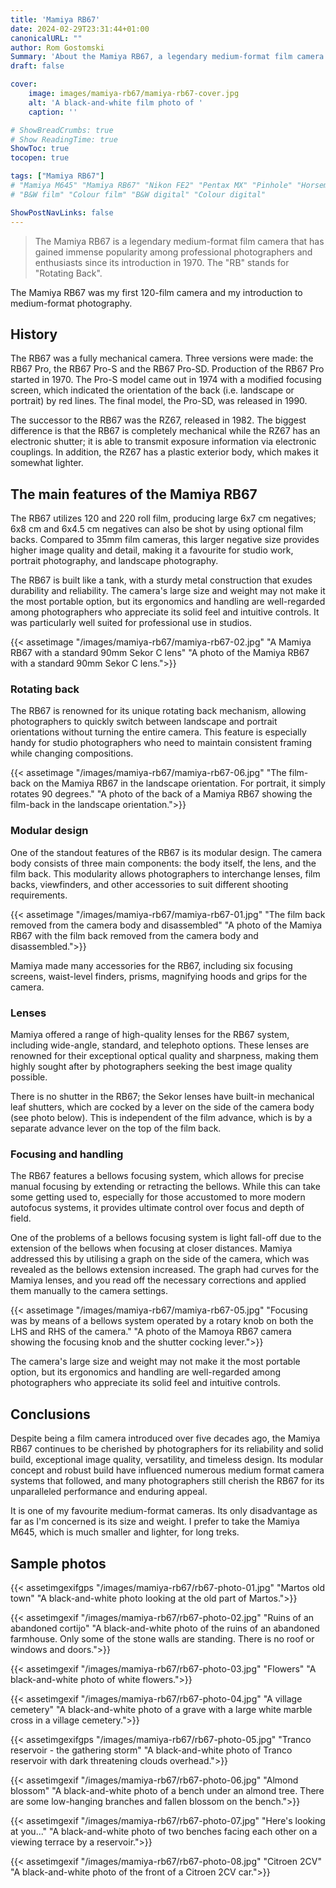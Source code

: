 ```yaml
---
title: 'Mamiya RB67'
date: 2024-02-29T23:31:44+01:00
canonicalURL: ""
author: Rom Gostomski
Summary: 'About the Mamiya RB67, a legendary medium-format film camera that has gained immense popularity among professional photographers and enthusiasts since its introduction in 1970.'
draft: false

cover:
    image: images/mamiya-rb67/mamiya-rb67-cover.jpg
    alt: 'A black-and-white film photo of '
    caption: ''

# ShowBreadCrumbs: true
# Show ReadingTime: true
ShowToc: true
tocopen: true

tags: ["Mamiya RB67"]
# "Mamiya M645" "Mamiya RB67" "Nikon FE2" "Pentax MX" "Pinhole" "Horseman VH-R" "Zeis Ikon Ikoflex" "Kodak Brownie"
# "B&W film" "Colour film" "B&W digital" "Colour digital"

ShowPostNavLinks: false
---
```

> The Mamiya RB67 is a legendary medium-format film camera that has gained immense popularity among professional photographers and enthusiasts since its introduction in 1970. The "RB" stands for "Rotating Back". 

The Mamiya RB67 was my first 120-film camera and my introduction to medium-format photography.

## History

The RB67 was a fully mechanical camera. Three versions were made: the RB67 Pro, the RB67 Pro-S and the RB67 Pro-SD. Production of the RB67 Pro started in 1970. The Pro-S model came out in 1974 with a modified focusing screen, which indicated the orientation of the back (i.e. landscape or portrait) by red lines. The final model, the Pro-SD, was released in 1990.

The successor to the RB67 was the RZ67, released in 1982. The biggest difference is that the RB67 is completely mechanical while the RZ67 has an electronic shutter; it is able to transmit exposure information via electronic couplings. In addition, the RZ67 has a plastic exterior body, which makes it somewhat lighter.

## The main features of the Mamiya RB67

The RB67 utilizes 120 and 220 roll film, producing large 6x7 cm negatives; 6x8 cm and 6x4.5 cm negatives can also be shot by using optional film backs. Compared to 35mm film cameras, this larger negative size provides higher image quality and detail, making it a favourite for studio work, portrait photography, and landscape photography.

The RB67 is built like a tank, with a sturdy metal construction that exudes durability and reliability. The camera's large size and weight may not make it the most portable option, but its ergonomics and handling are well-regarded among photographers who appreciate its solid feel and intuitive controls. It was particularly well suited for professional use in studios.

{{< assetimage "/images/mamiya-rb67/mamiya-rb67-02.jpg"
"A Mamiya RB67 with a standard 90mm Sekor C lens" 
"A photo of the Mamiya RB67 with a standard 90mm Sekor C lens.">}}

### Rotating back

The RB67 is renowned for its unique rotating back mechanism, allowing photographers to quickly switch between landscape and portrait orientations without turning the entire camera. This feature is especially handy for studio photographers who need to maintain consistent framing while changing compositions.

{{< assetimage "/images/mamiya-rb67/mamiya-rb67-06.jpg"
"The film-back on the Mamiya RB67 in the landscape orientation. For portrait, it simply rotates 90 degrees." 
"A photo of the back of a Mamiya RB67 showing the film-back in the landscape orientation.">}}

### Modular design

One of the standout features of the RB67 is its modular design. The camera body consists of three main components: the body itself, the lens, and the film back. This modularity allows photographers to interchange lenses, film backs, viewfinders, and other accessories to suit different shooting requirements.


{{< assetimage "/images/mamiya-rb67/mamiya-rb67-01.jpg"
"The film back removed from the camera body and disassembled" 
"A photo of the Mamiya RB67 with the film back removed from the camera body and disassembled.">}}

Mamiya made many accessories for the RB67, including six focusing screens, waist-level finders, prisms, magnifying hoods and grips for the camera.

### Lenses

Mamiya offered a range of high-quality lenses for the RB67 system, including wide-angle, standard, and telephoto options. These lenses are renowned for their exceptional optical quality and sharpness, making them highly sought after by photographers seeking the best image quality possible.

There is no shutter in the RB67; the Sekor lenses have built-in mechanical leaf shutters, which are cocked by a lever on the side of the camera body (see photo below). This is independent of the film advance, which is by a separate advance lever on the top of the film back. 

### Focusing and handling

The RB67 features a bellows focusing system, which allows for precise manual focusing by extending or retracting the bellows. While this can take some getting used to, especially for those accustomed to more modern autofocus systems, it provides ultimate control over focus and depth of field.

One of the problems of a bellows focusing system is light fall-off due to the extension of the bellows when focusing at closer distances. Mamiya addressed this by utilising a graph on the side of the camera, which was revealed as the bellows extension increased. The graph had curves for the Mamiya lenses, and you read off the necessary corrections and applied them manually to the camera settings.

{{< assetimage "/images/mamiya-rb67/mamiya-rb67-05.jpg"
"Focusing was by means of a bellows system operated by a rotary knob on both the LHS and RHS of the camera." 
"A photo of the Mamoya RB67 camera showing the focusing knob and the shutter cocking lever.">}}

The camera's large size and weight may not make it the most portable option, but its ergonomics and handling are well-regarded among photographers who appreciate its solid feel and intuitive controls.

## Conclusions

Despite being a film camera introduced over five decades ago, the Mamiya RB67 continues to be cherished by photographers for its reliability and solid build, exceptional image quality, versatility, and timeless design. Its modular concept and robust build have influenced numerous medium format camera systems that followed, and many photographers still cherish the RB67 for its unparalleled performance and enduring appeal.

It is one of my favourite medium-format cameras. Its only disadvantage as far as I'm concerned is its size and weight. I prefer to take the Mamiya M645, which is much smaller and lighter, for long treks.

## Sample photos

{{< assetimgexifgps "/images/mamiya-rb67/rb67-photo-01.jpg"
"Martos old town" 
"A black-and-white photo looking at the old part of Martos.">}}

{{< assetimgexif "/images/mamiya-rb67/rb67-photo-02.jpg"
"Ruins of an abandoned cortijo" 
"A black-and-white photo of the ruins of an abandoned farmhouse. Only some of the stone walls are standing. There is no roof or windows and doors.">}}

{{< assetimgexif "/images/mamiya-rb67/rb67-photo-03.jpg"
"Flowers" 
"A black-and-white photo of white flowers.">}}

{{< assetimgexif "/images/mamiya-rb67/rb67-photo-04.jpg"
"A village cemetery" 
"A black-and-white photo of a grave with a large white marble cross in a village cemetery.">}}

{{< assetimgexifgps "/images/mamiya-rb67/rb67-photo-05.jpg"
"Tranco reservoir - the gathering storm" 
"A black-and-white photo of Tranco reservoir with dark threatening clouds overhead.">}}

{{< assetimgexif "/images/mamiya-rb67/rb67-photo-06.jpg"
"Almond blossom" 
"A black-and-white photo of a bench under an almond tree. There are some low-hanging branches and fallen blossom on the bench.">}}

{{< assetimgexif "/images/mamiya-rb67/rb67-photo-07.jpg"
"Here's looking at you..." 
"A black-and-white photo of two benches facing each other on a viewing terrace by a reservoir.">}}

{{< assetimgexif "/images/mamiya-rb67/rb67-photo-08.jpg"
"Citroen 2CV" 
"A black-and-white photo of the front of a Citroen 2CV car.">}}